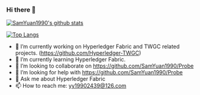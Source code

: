 ### Hi there 👋

[![SamYuan1990's github stats](https://github-readme-stats.vercel.app/api?username=SamYuan1990&show_icons=true)](https://github-readme-stats.vercel.app/api?username=SamYuan1990&show_icons=true)

[![Top Langs](https://github-readme-stats.vercel.app/api/top-langs/?username=SamYuan1990&layout=compact)](https://github-readme-stats.vercel.app/api/top-langs/?username=SamYuan1990&layout=compact)

- 🔭 I’m currently working on Hyperledger Fabric and TWGC related projects.  (https://github.com/Hyperledger-TWGC)
- 🌱 I’m currently learning Hyperledger Fabric.
- 👯 I’m looking to collaborate on https://github.com/SamYuan1990/Probe
- 🤔 I’m looking for help with https://github.com/SamYuan1990/Probe
- 💬 Ask me about Hyperledger Fabric
- 📫 How to reach me: yy19902439@126.com

<!--
**SamYuan1990/SamYuan1990** is a ✨ _special_ ✨ repository because its `README.md` (this file) appears on your GitHub profile.

Here are some ideas to get you started:

- 😄 Pronouns: ...
- ⚡ Fun fact: ...
-->

